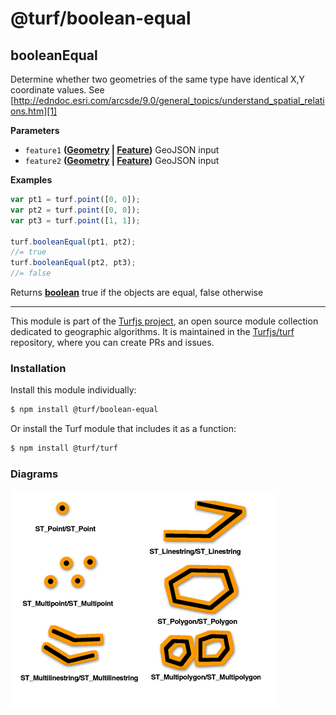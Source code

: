 # @turf/boolean-equal

<!-- Generated by documentation.js. Update this documentation by updating the source code. -->

## booleanEqual

Determine whether two geometries of the same type have identical X,Y coordinate values.
See [http://edndoc.esri.com/arcsde/9.0/general_topics/understand_spatial_relations.htm][1]

**Parameters**

-   `feature1` **([Geometry][2] \| [Feature][3])** GeoJSON input
-   `feature2` **([Geometry][2] \| [Feature][3])** GeoJSON input

**Examples**

```javascript
var pt1 = turf.point([0, 0]);
var pt2 = turf.point([0, 0]);
var pt3 = turf.point([1, 1]);

turf.booleanEqual(pt1, pt2);
//= true
turf.booleanEqual(pt2, pt3);
//= false
```

Returns **[boolean][4]** true if the objects are equal, false otherwise

[1]: http://edndoc.esri.com/arcsde/9.0/general_topics/understand_spatial_relations.htm

[2]: https://tools.ietf.org/html/rfc7946#section-3.1

[3]: https://tools.ietf.org/html/rfc7946#section-3.2

[4]: https://developer.mozilla.org/docs/Web/JavaScript/Reference/Global_Objects/Boolean

<!-- This file is automatically generated. Please don't edit it directly:
if you find an error, edit the source file (likely index.js), and re-run
./scripts/generate-readmes in the turf project. -->

---

This module is part of the [Turfjs project](http://turfjs.org/), an open source
module collection dedicated to geographic algorithms. It is maintained in the
[Turfjs/turf](https://github.com/Turfjs/turf) repository, where you can create
PRs and issues.

### Installation

Install this module individually:

```sh
$ npm install @turf/boolean-equal
```

Or install the Turf module that includes it as a function:

```sh
$ npm install @turf/turf
```


### Diagrams

![esri-equals](diagrams/esri-equals.gif)